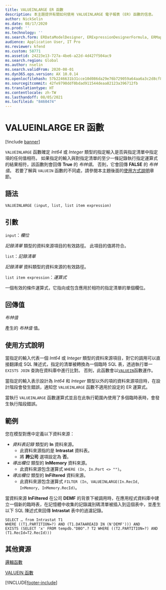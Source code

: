 ```yaml
---
title: VALUEINLARGE ER 函數
description: 本主題提供有關如何使用 VALUEINLARGE 電子報表 (ER) 函數的信息。
author: NickSelin
ms.date: 08/17/2020
ms.prod: ''
ms.technology: ''
ms.search.form: ERDataModelDesigner, ERExpressionDesignerFormula, ERMappedFormatDesigner, ERModelMappingDesigner
audience: Application User, IT Pro
ms.reviewer: kfend
ms.custom: 58771
ms.assetid: 24223e13-727a-4be6-a22d-4d427f504ac9
ms.search.region: Global
ms.author: nselin
ms.search.validFrom: 2020-08-01
ms.dyn365.ops.version: AX 10.0.14
ms.openlocfilehash: 57b2246631b31cce10d086da29e76b729059a64aa6a3c2d8cf864dd70085dbfd
ms.sourcegitcommit: 42fe9790ddf0bdad911544deaa82123a396712fb
ms.translationtype: HT
ms.contentlocale: zh-TW
ms.lasthandoff: 08/05/2021
ms.locfileid: "8460474"
---
```

# <a name="valueinlarge-er-function"></a>VALUEINLARGE ER 函數

[!include [banner](../includes/banner.md)]

`VALUEINLARGE` 函數確定 *Int64* 或 *Integer* 類型的指定輸入是否與指定清單中指定項的任何值相符。 如果指定的輸入與對指定清單的至少一條記錄執行指定運算式的結果相符，該函數則會回傳 **True** 的 *布林值*。 否則，它會回傳 **FALSE** 的 *布林值*。 若要了解與 `VALUEIN` 函數的不同處，請參閱本主題後面的[使用方式說明](#usage_note)章節。

## <a name="syntax"></a>語法

```vb
VALUEINLARGE (input, list, list item expression)
```

## <a name="arguments"></a>引數

`input`：*欄位*

*記錄清單* 類型的資料來源項目的有效路徑。 此項目的值將符合。

`list`：*記錄清單*

*記錄清單* 資料類型的資料來源的有效路徑。

`list item expression`：*運算式*

一個有效的條件運算式，它指向或包含應用於相符的指定清單的單個欄位。

## <a name="return-values"></a>回傳值

*布林值*

產生的 *布林值* 值。

## <a name=""></a><a name="usage_note">使用方式說明</a>

當指定的輸入代表一個 *Int64* 或 *Integer* 類型的資料來源項目，對它的調用可以直接翻譯成 SQL 陳述式，指定的清單被轉換為一個臨時 SQL 表，透過執行單一 `EXISTS JOIN` 查詢在資料庫中進行比對。 否則，此函數會以[`VALUEIN`](er-functions-logical-valuein.md)函數運作。

當指定的輸入表示設計為 *Int64* 和 *Integer* 類型以外的項的資料來源項目時，在設計階段會發生錯誤，通知您 `VALUEINLARGE` 函數不適用於設定的 ER 運算式。

當執行 `VALUEINLARGE` 函數運算式並且在此執行範圍內使用了多個臨時表時，會發生執行階段錯誤。

## <a name="example"></a>範例

您在模型對應中定義以下資料來源：

- *資料表記錄* 類型的 **In** 資料來源。
    - 此資料來源指的是 **Intrastat** 資料表。
    - 將 **跨公司** 選項設定為 **否**。
- *導出欄位* 類型的 **InMemory** 資料來源。
    - 此資料來源包含運算式 `WHERE (In, In.Port <> "")`。
- *導出欄位* 類型的 **InFiltered** 資料來源。
    - 此資料來源包含運算式 `FILTER (In, VALUEINLARGE(In.RecId, InMemory, InMemory.RecId)`。

當資料來源 **InFiltered** 在公司 **DEMF** 的背景下被調用時，在應用程式資料庫中建立一個新的臨時表，在記憶體中收集的記錄識別碼清單被插入到這個表中，並產生以下 SQL 陳述式來回傳 **Intrastat** 表中的過濾記錄。

```xpp
SELECT … from Intrastat T1
WHERE ((T1.PARTITION=?) AND (T1.DATAAREAID IN (N'DEMF'))) AND
EXISTS (SELECT 'x' FROM tempdb."DBO".? T2 WHERE ((T2.PARTITION=?) AND (T1.RecId=T2.RecId)))
```

## <a name="additional-resources"></a>其他資源

[邏輯函數](er-functions-category-logical.md)

[VALUEIN 函數](er-functions-logical-valuein.md)


[!INCLUDE[footer-include](../../../includes/footer-banner.md)]